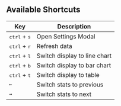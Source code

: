 ## Available Shortcuts

| Key                            | Description                  |
| ------------------------------ | ---------------------------- |
| <kbd>ctrl</kbd> + <kbd>s</kbd> | Open Settings Modal          |
| <kbd>ctrl</kbd> + <kbd>r</kbd> | Refresh data                 |
| <kbd>ctrl</kbd> + <kbd>l</kbd> | Switch display to line chart |
| <kbd>ctrl</kbd> + <kbd>b</kbd> | Switch display to bar chart  |
| <kbd>ctrl</kbd> + <kbd>t</kbd> | Switch display to table      |
| <kbd>&larr;</kbd>              | Switch stats to previous     |
| <kbd>&rarr;</kbd>              | Switch stats to next         |
